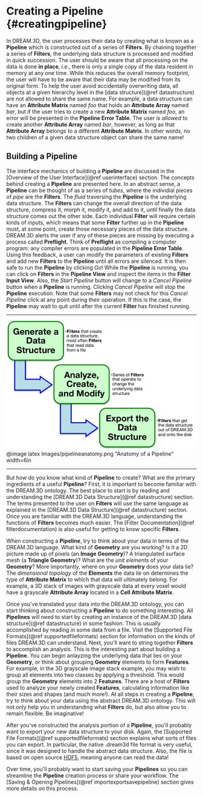 Creating a Pipeline {#creatingpipeline}
=========

In DREAM.3D, the user processes their data by creating what is known as a **Pipeline** which is constructed out of a series of **Filters**. By chaining together a series of **Filters**, the underlying data structure is processed and modified in quick succession. The user should be aware that all processing on the data is done **in place**, i.e., there is only a single copy of the data resident in memory at any one time. While this reduces the overall memory footprint, the user will have to be aware that their data may be modified from its original form. To help the user avoid accidentally overwriting data, all objects at a given hierarchy level in the [data structure](@ref datastructure) are not allowed to share the same name. For example, a data structure can have an **Attribute Matrix** named _foo_ that holds an **Attribute Array** named _bar_, but if the user tries to create a new **Attribute Matrix** named _foo_, an error will be presented in the **Pipeline Error Table**. The user _is allowed_ to create another **Attribute Array** named _bar_, however, as long as that **Attribute Array** belongs to a different **Attribute Matrix**. In other words, no two children of a given data structure object can share the same name!  

## Building a Pipeline ##
The interface mechanics of building a **Pipeline** are discussed in the [Overview of the User Interface](@ref userinterface) section. The concepts behind creating a **Pipeline** are presented here.  In an abstract sense, a **Pipeline** can be thought of as a series of _tubes_, where the individial pieces of _pipe_ are the **Filters**. The _fluid_ traversing the **Pipeline** is the underlying data structure. The **Filters** can change the overall direction of the data structure, compress it, morph it, modify it, and add to it, until finally the data structure comes out the other side. Each individual **Filter** will require certain kinds of inputs, which means that some **Filter** further up in the **Pipeline** must, at some point, create those necessary pieces of the data structure. DREAM.3D alerts the user if any of these pieces are missing by executing a process called **Preflight**. Think of **Preflight** as compiling a computer program: any compiler errors are populated in the **Pipeline Error Table**. Using this feedback, a user can modify the parameters of existing **Filters** and add new **Filters** to the **Pipeline** until all errors are silenced. It is then safe to run the **Pipeline** by clicking _Go_! While the **Pipeline** is running, you can click on **Filters** in the **Pipeline View** and inspect the items in the **Filter Input View**. Also, the _Start Pipeline_ button will change to a _Cancel Pipeline_ button when a **Pipeline** is running. Clicking _Cancel Pipeline_ will stop the **Pipeline** execution. Note that some **Filters** may not check for this _Cancel Pipeline_ click at any point during their operation. If this is the case, the **Pipeline** may wait to quit until after the current **Filter** has finished running. 

------

![Anatomy of a Pipeline](Images/pipelineanatomy.png)
@image latex Images/pipelineanatomy.png "Anatomy of a Pipeline" width=6in

------

But how do you know what kind of **Pipeline** to create? What are the primary ingredients of a useful **Pipeline**? First, it is important to become familiar with the DREAM.3D ontology. The best place to start is by reading and understanding the [DREAM.3D Data Structure](@ref datastructure) section. The terms presented to the user on **Filters** will use the same language as explained in the [DREAM.3D Data Structure](@ref datastructure) section. Once you are familiar with the DREAM.3D language, understanding the functions of **Filters** becomes much easier. The [Filter Documentation](@ref filterdocumentation) is also useful for getting to know specific **Filters**. 

When constructing a **Pipeline**, try to think about your data in terms of the DREAM.3D language. What kind of **Geometry** are you working? Is it a 2D picture made up of pixels (an **Image Geometry**)? A triangulated surface mesh (a **Triangle Geometry**)? What are the _unit elements_ of your **Geometry**? More importantly, where on your **Geometry** does your data lie? The _dimensional topology_ of the **Elements** the data lie on determines the type of **Attribute Matrix** to which that data will ultimately belong. For example, a 3D stack of images with grayscale data at every voxel would have a grayscale **Attribute Array** located in a **Cell Attribute Matrix**. 

Once you've translated your data into the DREAM.3D ontology, you can start thinking about constructing a **Pipeline** to do something interesting. All **Pipelines** will need to start by creating an instance of the DREAM.3D [data structure](@ref datastructure) in some fashion. This is usually accomplished by reading in some data from a file. Visit the [Supported File Formats](@ref supportedfileformats) section for information on the kinds of files DREAM.3D can understand. Next, you'll want to string together **Filters** to accomplish an analysis.  This is the interesting part about building a **Pipeline**. You can begin anlayzing the underlying data that lies on your **Geometry**, or think about grouping **Geometry** elements to form **Features**. For example, in the 3D grayscale image stack example, you may wish to group all elements into two classes by applying a threshold. This would group the **Geometry** elements into 2 **Features**. There are a host of **Filters** used to analyze your newly created **Features**, calculating information like their sizes and shapes (and much more!). At all steps in creating a **Pipeline**, try to think about your data using the abstract DREAM.3D ontology. This will not only help you in understanding what **Filters** do, but also allow you to remain flexible. Be imaginative!

After you've constructed the analysis portion of a **Pipeline**, you'll probably want to export your new data structure to your disk. Again, the [Supported File Formats](@ref supportedfileformats) section explains what sorts of files you can export. In particular, the native .dream3d file format is very useful, since it was designed to handle the abstract data structure. Also, the file is based on open source [HDF5](https://www.hdfgroup.org/HDF5/), meaning anyone can read the data!

Over time, you'll probably want to start saving your **Pipelines** so you can streamline the **Pipeline** creation process or share your workflow. The [Saving & Opening Pipelines](@ref importexportsavepipeline) section gives more details on this process.